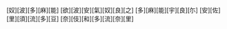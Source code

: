 [奴][波][多][麻][能] [欲][波][安][氣][奴][良][之] [多][麻][能][宇][良][尓] [安][佐][里][須][流][多][豆] [奈][伎][和][多][流][奈][里]
